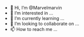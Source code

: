 - 👋 Hi, I’m @Marvelmarvin
- 👀 I’m interested in ...
- 🌱 I’m currently learning ...
- 💞️ I’m looking to collaborate on ...
- 📫 How to reach me ...

<!---
Marvelmarvin/Marvelmarvin is a ✨ special ✨ repository because its `README.md` (this file) appears on your GitHub profile.
You can click the Preview link to take a look at your changes.
--->
